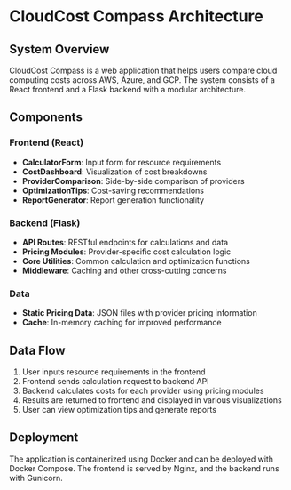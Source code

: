 # CloudCost Compass Architecture

## System Overview

CloudCost Compass is a web application that helps users compare cloud computing costs across AWS, Azure, and GCP. The system consists of a React frontend and a Flask backend with a modular architecture.

## Components

### Frontend (React)
- **CalculatorForm**: Input form for resource requirements
- **CostDashboard**: Visualization of cost breakdowns
- **ProviderComparison**: Side-by-side comparison of providers
- **OptimizationTips**: Cost-saving recommendations
- **ReportGenerator**: Report generation functionality

### Backend (Flask)
- **API Routes**: RESTful endpoints for calculations and data
- **Pricing Modules**: Provider-specific cost calculation logic
- **Core Utilities**: Common calculation and optimization functions
- **Middleware**: Caching and other cross-cutting concerns

### Data
- **Static Pricing Data**: JSON files with provider pricing information
- **Cache**: In-memory caching for improved performance

## Data Flow

1. User inputs resource requirements in the frontend
2. Frontend sends calculation request to backend API
3. Backend calculates costs for each provider using pricing modules
4. Results are returned to frontend and displayed in various visualizations
5. User can view optimization tips and generate reports

## Deployment

The application is containerized using Docker and can be deployed with Docker Compose. The frontend is served by Nginx, and the backend runs with Gunicorn.
